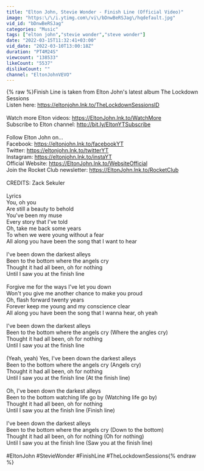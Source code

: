 ```yaml
---
title: "Elton John, Stevie Wonder - Finish Line (Official Video)"
image: "https:\/\/i.ytimg.com\/vi\/bDnwBeRSJag\/hqdefault.jpg"
vid_id: "bDnwBeRSJag"
categories: "Music"
tags: ["elton john","stevie wonder","steve wonder"]
date: "2022-03-15T11:32:41+03:00"
vid_date: "2022-03-10T13:00:18Z"
duration: "PT4M24S"
viewcount: "138533"
likeCount: "5537"
dislikeCount: ""
channel: "EltonJohnVEVO"
---
```

{% raw %}Finish Line is taken from Elton John's latest album The Lockdown Sessions <br />Listen here: <a rel="nofollow" target="blank" href="https://eltonjohn.lnk.to/TheLockdownSessionsID">https://eltonjohn.lnk.to/TheLockdownSessionsID</a><br /><br />Watch more Elton videos: <a rel="nofollow" target="blank" href="https://EltonJohn.lnk.to/WatchMore">https://EltonJohn.lnk.to/WatchMore</a><br />Subscribe to Elton channel: <a rel="nofollow" target="blank" href="http://bit.ly/EltonYTSubscribe">http://bit.ly/EltonYTSubscribe</a><br /><br />Follow Elton John on...<br />Facebook: <a rel="nofollow" target="blank" href="https://eltonjohn.lnk.to/facebookYT">https://eltonjohn.lnk.to/facebookYT</a> <br />Twitter: <a rel="nofollow" target="blank" href="https://eltonjohn.lnk.to/twitterYT">https://eltonjohn.lnk.to/twitterYT</a> <br />Instagram: <a rel="nofollow" target="blank" href="https://eltonjohn.lnk.to/instaYT">https://eltonjohn.lnk.to/instaYT</a> <br />Official Website: <a rel="nofollow" target="blank" href="https://EltonJohn.lnk.to/WebsiteOfficial">https://EltonJohn.lnk.to/WebsiteOfficial</a> <br />Join the Rocket Club newsletter: <a rel="nofollow" target="blank" href="https://EltonJohn.lnk.to/RocketClub">https://EltonJohn.lnk.to/RocketClub</a> <br /><br />CREDITS:  Zack Sekuler<br /><br />Lyrics<br />You, oh you<br />Are still a beauty to behold<br />You've been my muse<br />Every story that I've told<br />Oh, take me back some years<br />To when we were young without a fear<br />All along you have been the song that I want to hear<br /><br />I've been down the darkest alleys<br />Been to the bottom where the angels cry<br />Thought it had all been, oh for nothing<br />Until I saw you at the finish line<br /><br />Forgive me for the ways I've let you down<br />Won't you give me another chance to make you proud<br />Oh, flash forward twenty years<br />Forever keep me young and my conscience clear<br />All along you have been the song that I wanna hear, oh yeah<br /><br />I've been down the darkest alleys<br />Been to the bottom where the angels cry (Where the angles cry)<br />Thought it had all been, oh for nothing<br />Until I saw you at the finish line<br /><br />(Yeah, yeah) Yes, I've been down the darkest alleys<br />Been to the bottom where the angels cry (Angels cry)<br />Thought it had all been, oh for nothing<br />Until I saw you at the finish line (At the finish line)<br /><br />Oh, I've been down the darkest alleys<br />Been to the bottom watching life go by (Watching life go by)<br />Thought it had all been, oh for nothing<br />Until I saw you at the finish line (Finish line)<br /><br />I've been down the darkest alleys<br />Been to the bottom where the angels cry (Down to the bottom)<br />Thought it had all been, oh for nothing (Oh for nothing)<br />Until I saw you at the finish line (Saw you at the finish line)<br /><br />#EltonJohn #StevieWonder #FinishLine #TheLockdownSessions{% endraw %}
